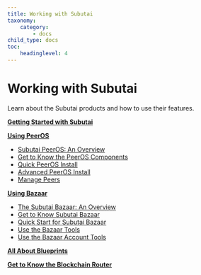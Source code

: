 ```yaml
---
title: Working with Subutai
taxonomy:
    category:
        - docs
child_type: docs
toc:
	headinglevel: 4
---
```


# Working with Subutai

Learn about the Subutai products and how to use their features.

**[Getting Started with Subutai](getting-started)**

**[Using PeerOS](using-peeros)**
  * [Subutai PeerOS: An Overview](using-peeros#peeros-overview)    
  * [Get to Know the PeerOS Components](using-peeros/peeros-components)    
  * [Quick PeerOS Install](using-peeros/peeros-quick-install)
  * [Advanced PeerOS Install](using-peeros/peeros-advanced-install)
  * [Manage Peers](using-peeros/manage-peers)

**[Using Bazaar](using-bazaar)**
  * [The Subutai Bazaar: An Overview](using-bazaar#bazaar-overview)
  * [Get to Know Subutai Bazaar](using-bazaar/get-to-know)
  * [Quick Start for Subutai Bazaar](using-bazaar/bazaar-quick-start)
  * [Use the Bazaar Tools](using-bazaar/using-bazaar-tools)
  * [Use the Bazaar Account Tools](using-bazaar/use-account-tools)

**[All About Blueprints](blueprints)**

**[Get to Know the Blockchain Router](https://subutai.io/router.html)**

